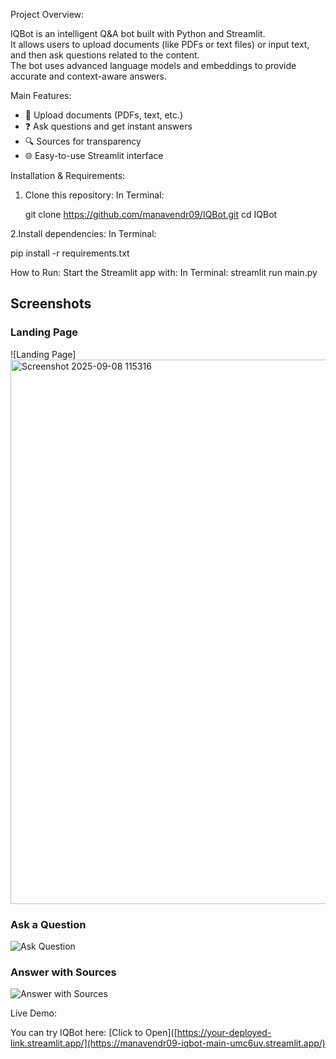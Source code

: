 Project Overview:

IQBot is an intelligent Q&A bot built with Python and Streamlit.  
It allows users to upload documents (like PDFs or text files) or input text, and then ask questions related to the content.  
The bot uses advanced language models and embeddings to provide accurate and context-aware answers.  

Main Features:
- 📄 Upload documents (PDFs, text, etc.)
- ❓ Ask questions and get instant answers
- 🔍 Sources for transparency
- 🌐 Easy-to-use Streamlit interface

Installation & Requirements:

1. Clone this repository:
   In Terminal:
   
   git clone https://github.com/manavendr09/IQBot.git
   cd IQBot
   
2.Install dependencies:
  In Terminal:
  
  pip install -r requirements.txt

How to Run:
Start the Streamlit app with:
In Terminal:
streamlit run main.py


## Screenshots

### Landing Page
![Landing Page]<img width="1505" height="871" alt="Screenshot 2025-09-08 115316" src="https://github.com/user-attachments/assets/7f1b64fa-5b73-44df-ab42-82ff85e17dbb" />


### Ask a Question
![Ask Question](screenshots/question.png)

### Answer with Sources
![Answer with Sources](screenshots/answer.png)


Live Demo:

You can try IQBot here: [Click to Open]([https://your-deployed-link.streamlit.app/](https://manavendr09-iqbot-main-umc6uv.streamlit.app/)



